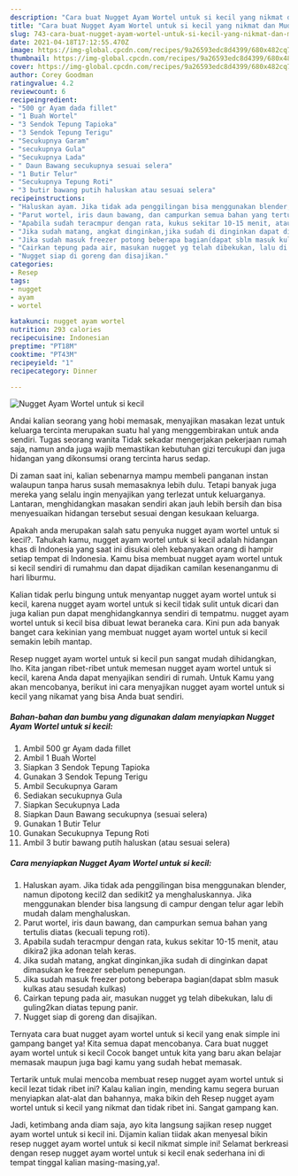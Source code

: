 ```yaml
---
description: "Cara buat Nugget Ayam Wortel untuk si kecil yang nikmat dan Mudah Dibuat"
title: "Cara buat Nugget Ayam Wortel untuk si kecil yang nikmat dan Mudah Dibuat"
slug: 743-cara-buat-nugget-ayam-wortel-untuk-si-kecil-yang-nikmat-dan-mudah-dibuat
date: 2021-04-18T17:12:55.470Z
image: https://img-global.cpcdn.com/recipes/9a26593edc8d4399/680x482cq70/nugget-ayam-wortel-untuk-si-kecil-foto-resep-utama.jpg
thumbnail: https://img-global.cpcdn.com/recipes/9a26593edc8d4399/680x482cq70/nugget-ayam-wortel-untuk-si-kecil-foto-resep-utama.jpg
cover: https://img-global.cpcdn.com/recipes/9a26593edc8d4399/680x482cq70/nugget-ayam-wortel-untuk-si-kecil-foto-resep-utama.jpg
author: Corey Goodman
ratingvalue: 4.2
reviewcount: 6
recipeingredient:
- "500 gr Ayam dada fillet"
- "1 Buah Wortel"
- "3 Sendok Tepung Tapioka"
- "3 Sendok Tepung Terigu"
- "Secukupnya Garam"
- "secukupnya Gula"
- "Secukupnya Lada"
- " Daun Bawang secukupnya sesuai selera"
- "1 Butir Telur"
- "Secukupnya Tepung Roti"
- "3 butir bawang putih haluskan atau sesuai selera"
recipeinstructions:
- "Haluskan ayam. Jika tidak ada penggilingan bisa menggunakan blender, namun dipotong kecil2 dan sedikit2 ya menghaluskannya. Jika menggunakan blender bisa langsung di campur dengan telur agar lebih mudah dalam menghaluskan."
- "Parut wortel, iris daun bawang, dan campurkan semua bahan yang tertulis diatas (kecuali tepung roti)."
- "Apabila sudah teracmpur dengan rata, kukus sekitar 10-15 menit, atau dikira2 jika adonan telah keras."
- "Jika sudah matang, angkat dinginkan,jika sudah di dinginkan dapat dimasukan ke freezer sebelum penepungan."
- "Jika sudah masuk freezer potong beberapa bagian(dapat sblm masuk kulkas atau sesudah kulkas)"
- "Cairkan tepung pada air, masukan nugget yg telah dibekukan, lalu di guling2kan diatas tepung panir."
- "Nugget siap di goreng dan disajikan."
categories:
- Resep
tags:
- nugget
- ayam
- wortel

katakunci: nugget ayam wortel 
nutrition: 293 calories
recipecuisine: Indonesian
preptime: "PT18M"
cooktime: "PT43M"
recipeyield: "1"
recipecategory: Dinner

---
```



![Nugget Ayam Wortel untuk si kecil](https://img-global.cpcdn.com/recipes/9a26593edc8d4399/680x482cq70/nugget-ayam-wortel-untuk-si-kecil-foto-resep-utama.jpg)

Andai kalian seorang yang hobi memasak, menyajikan masakan lezat untuk keluarga tercinta merupakan suatu hal yang menggembirakan untuk anda sendiri. Tugas seorang  wanita Tidak sekadar mengerjakan pekerjaan rumah saja, namun anda juga wajib memastikan kebutuhan gizi tercukupi dan juga hidangan yang dikonsumsi orang tercinta harus sedap.

Di zaman  saat ini, kalian sebenarnya mampu membeli panganan instan walaupun tanpa harus susah memasaknya lebih dulu. Tetapi banyak juga mereka yang selalu ingin menyajikan yang terlezat untuk keluarganya. Lantaran, menghidangkan masakan sendiri akan jauh lebih bersih dan bisa menyesuaikan hidangan tersebut sesuai dengan kesukaan keluarga. 



Apakah anda merupakan salah satu penyuka nugget ayam wortel untuk si kecil?. Tahukah kamu, nugget ayam wortel untuk si kecil adalah hidangan khas di Indonesia yang saat ini disukai oleh kebanyakan orang di hampir setiap tempat di Indonesia. Kamu bisa membuat nugget ayam wortel untuk si kecil sendiri di rumahmu dan dapat dijadikan camilan kesenanganmu di hari liburmu.

Kalian tidak perlu bingung untuk menyantap nugget ayam wortel untuk si kecil, karena nugget ayam wortel untuk si kecil tidak sulit untuk dicari dan juga kalian pun dapat menghidangkannya sendiri di tempatmu. nugget ayam wortel untuk si kecil bisa dibuat lewat beraneka cara. Kini pun ada banyak banget cara kekinian yang membuat nugget ayam wortel untuk si kecil semakin lebih mantap.

Resep nugget ayam wortel untuk si kecil pun sangat mudah dihidangkan, lho. Kita jangan ribet-ribet untuk memesan nugget ayam wortel untuk si kecil, karena Anda dapat menyajikan sendiri di rumah. Untuk Kamu yang akan mencobanya, berikut ini cara menyajikan nugget ayam wortel untuk si kecil yang nikamat yang bisa Anda buat sendiri.

<!--inarticleads1-->

##### Bahan-bahan dan bumbu yang digunakan dalam menyiapkan Nugget Ayam Wortel untuk si kecil:

1. Ambil 500 gr Ayam dada fillet
1. Ambil 1 Buah Wortel
1. Siapkan 3 Sendok Tepung Tapioka
1. Gunakan 3 Sendok Tepung Terigu
1. Ambil Secukupnya Garam
1. Sediakan secukupnya Gula
1. Siapkan Secukupnya Lada
1. Siapkan  Daun Bawang secukupnya (sesuai selera)
1. Gunakan 1 Butir Telur
1. Gunakan Secukupnya Tepung Roti
1. Ambil 3 butir bawang putih haluskan (atau sesuai selera)




<!--inarticleads2-->

##### Cara menyiapkan Nugget Ayam Wortel untuk si kecil:

1. Haluskan ayam. Jika tidak ada penggilingan bisa menggunakan blender, namun dipotong kecil2 dan sedikit2 ya menghaluskannya. Jika menggunakan blender bisa langsung di campur dengan telur agar lebih mudah dalam menghaluskan.
1. Parut wortel, iris daun bawang, dan campurkan semua bahan yang tertulis diatas (kecuali tepung roti).
1. Apabila sudah teracmpur dengan rata, kukus sekitar 10-15 menit, atau dikira2 jika adonan telah keras.
1. Jika sudah matang, angkat dinginkan,jika sudah di dinginkan dapat dimasukan ke freezer sebelum penepungan.
1. Jika sudah masuk freezer potong beberapa bagian(dapat sblm masuk kulkas atau sesudah kulkas)
1. Cairkan tepung pada air, masukan nugget yg telah dibekukan, lalu di guling2kan diatas tepung panir.
1. Nugget siap di goreng dan disajikan.




Ternyata cara buat nugget ayam wortel untuk si kecil yang enak simple ini gampang banget ya! Kita semua dapat mencobanya. Cara buat nugget ayam wortel untuk si kecil Cocok banget untuk kita yang baru akan belajar memasak maupun juga bagi kamu yang sudah hebat memasak.

Tertarik untuk mulai mencoba membuat resep nugget ayam wortel untuk si kecil lezat tidak ribet ini? Kalau kalian ingin, mending kamu segera buruan menyiapkan alat-alat dan bahannya, maka bikin deh Resep nugget ayam wortel untuk si kecil yang nikmat dan tidak ribet ini. Sangat gampang kan. 

Jadi, ketimbang anda diam saja, ayo kita langsung sajikan resep nugget ayam wortel untuk si kecil ini. Dijamin kalian tiidak akan menyesal bikin resep nugget ayam wortel untuk si kecil nikmat simple ini! Selamat berkreasi dengan resep nugget ayam wortel untuk si kecil enak sederhana ini di tempat tinggal kalian masing-masing,ya!.

